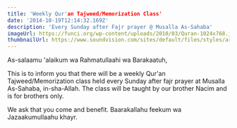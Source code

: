 ```yaml
---
title: 'Weekly Qur'an Tajweed/Memorization Class'
date: '2014-10-19T12:14:32.169Z'
description: 'Every Sunday after Fajr prayer @ Musalla As-Sahaba'
imageUrl: https://funci.org/wp-content/uploads/2010/03/Quran-1024x768.jpg
thumbnailUrl: https://www.soundvision.com/sites/default/files/styles/article-teaser/public/field/image/Quran_009b.jpg
---
```


As-salaamu 'alaikum wa Rahmatullaahi wa Barakaatuh,

This is to inform you that there will be a weekly Qur'an Tajweed/Memorization class held every Sunday after fajr prayer at Musalla As-Sahaba, in-sha-Allah. The class will be taught by our brother Nacim and is for brothers only.

We ask that you come and benefit. Baarakallahu feekum wa Jazaakumullaahu khayr.
